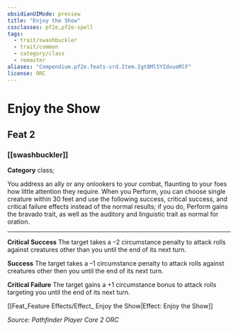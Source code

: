 ```yaml
---
obsidianUIMode: preview
title: "Enjoy the Show"
cssclasses: pf2e,pf2e-spell
tags:
  - trait/swashbuckler
  - trait/common
  - category/class
  - remaster
aliases: "Compendium.pf2e.feats-srd.Item.Igt8Ml5YIdxueMlF"
license: ORC
---
```

# Enjoy the Show
## Feat 2
### [[swashbuckler]]

**Category** class; 




You address an ally or any onlookers to your combat, flaunting to your foes how little attention they require. When you Perform, you can choose single creature within 30 feet and use the following success, critical success, and critical failure effects instead of the normal results; if you do, Perform gains the bravado trait, as well as the auditory and linguistic trait as normal for oration.

* * *

**Critical Success** The target takes a –2 circumstance penalty to attack rolls against creatures other than you until the end of its next turn.

**Success** The target takes a –1 circumstance penalty to attack rolls against creatures other then you until the end of its next turn.

**Critical Failure** The target gains a +1 circumstance bonus to attack rolls targeting you until the end of its next turn.

[[Feat_Feature Effects/Effect_ Enjoy the Show|Effect: Enjoy the Show]]

*Source: Pathfinder Player Core 2*
*ORC*